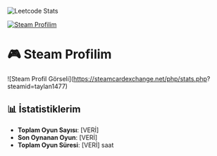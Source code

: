 ![Leetcode Stats](https://leetcard.jacoblin.cool/taylan147701)

[![Steam Profilim](https://img.shields.io/badge/Steam-Profilim-%23000000?style=for-the-badge&logo=steam)](https://steamcommunity.com/id/taylan1477)

# 🎮 Steam Profilim

![Steam Profil Görseli](https://steamcardexchange.net/php/stats.php? steamid=taylan1477)

## 📊 İstatistiklerim

- **Toplam Oyun Sayısı**: [VERİ]
- **Son Oynanan Oyun**: [VERİ]
- **Toplam Oyun Süresi**: [VERİ] saat
